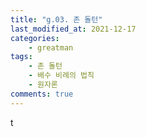 ```yaml
---
title: "g.03. 존 돌턴"
last_modified_at: 2021-12-17
categories:
    - greatman
tags:
    - 존 돌턴
    - 배수 비례의 법칙
    - 원자론
comments: true
---
```


t